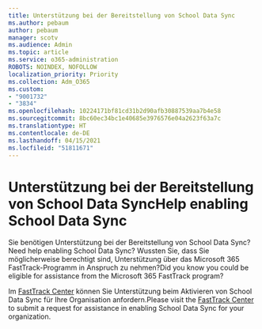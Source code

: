```yaml
---
title: Unterstützung bei der Bereitstellung von School Data Sync
ms.author: pebaum
author: pebaum
manager: scotv
ms.audience: Admin
ms.topic: article
ms.service: o365-administration
ROBOTS: NOINDEX, NOFOLLOW
localization_priority: Priority
ms.collection: Adm_O365
ms.custom:
- "9001732"
- "3834"
ms.openlocfilehash: 10224171bf81cd31b2d90afb30887539aa7b4e58
ms.sourcegitcommit: 8bc60ec34bc1e40685e3976576e04a2623f63a7c
ms.translationtype: HT
ms.contentlocale: de-DE
ms.lasthandoff: 04/15/2021
ms.locfileid: "51811671"
---
```

# <a name="help-enabling-school-data-sync"></a><span data-ttu-id="be2d5-102">Unterstützung bei der Bereitstellung von School Data Sync</span><span class="sxs-lookup"><span data-stu-id="be2d5-102">Help enabling School Data Sync</span></span>

<span data-ttu-id="be2d5-103">Sie benötigen Unterstützung bei der Bereitstellung von School Data Sync?</span><span class="sxs-lookup"><span data-stu-id="be2d5-103">Need help enabling School Data Sync?</span></span> <span data-ttu-id="be2d5-104">Wussten Sie, dass Sie möglicherweise berechtigt sind, Unterstützung über das Microsoft 365 FastTrack-Programm in Anspruch zu nehmen?</span><span class="sxs-lookup"><span data-stu-id="be2d5-104">Did you know you could be eligible for assistance from the Microsoft 365 FastTrack program?</span></span>

<span data-ttu-id="be2d5-105">Im [FastTrack Center](https://www.microsoft.com/fasttrack) können Sie Unterstützung beim Aktivieren von School Data Sync für Ihre Organisation anfordern.</span><span class="sxs-lookup"><span data-stu-id="be2d5-105">Please visit the [FastTrack Center](https://www.microsoft.com/fasttrack) to submit a request for assistance in enabling School Data Sync for your organization.</span></span>
